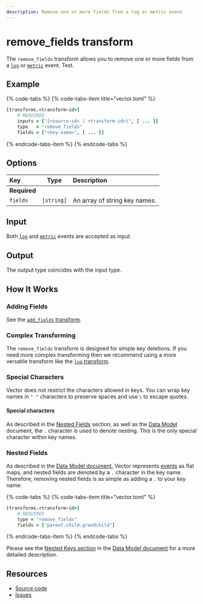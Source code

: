 ```yaml
---
description: Remove one or more fields from a log or metric event
---
```


# remove\_fields transform

The `remove_fields` transform allows you to remove one or more fields from a [`log`](../../../about/data-model.md#log) or [`metric`](../../../about/data-model.md#metric) event. Test.

## Example

{% code-tabs %}
{% code-tabs-item title="vector.toml" %}
```coffeescript
[transforms.<transform-id>]
    # REQUIRED
    inputs = ["{<source-id> | <transform-id>}", [ ... ]]
    type   = "remove_fields"
    fields = ["<key-name>", [ ... ]]
```
{% endcode-tabs-item %}
{% endcode-tabs %}

## Options

| Key | Type | Description |
| :--- | :---: | :--- |
| **Required** |  |  |
| `fields` | `[string]` | An array of string key names. |

## Input

Both [`log`](../../../about/data-model.md#log) and [`metric`](../../../about/data-model.md#metric) events are accepted as input.

## Output

The output type coincides with the input type.

## How It Works

### Adding Fields

See the [`add_fields` transform](add_fields.md).

### Complex Transforming

The `remove_fields` transform is designed for simple key deletions. If you need more complex transforming then we recommend using a more versatile transform like the [`lua` transform](lua.md).

### Special Characters

Vector does not restrict the characters allowed in keys. You can wrap key names in `" "` characters to preserve spaces and use `\` to escape quotes.

#### Special characters

As described in the [Nested Fields](add_fields.md#nested-fields) section, as well as the [Data Model](../../../about/data-model.md) document, the `.` character is used to denote nesting. This is the only special character within key names.

### Nested Fields

As described in the [Data Model document](../../../about/data-model.md), Vector represents [events](../../../about/concepts.md#events) as flat maps, and nested fields are denoted by a `.` character in the key name. Therefore, removing nested fields is as simple as adding a `.` to your key name:

{% code-tabs %}
{% code-tabs-item title="vector.toml" %}
```coffeescript
[transforms.<transform-id>]
    # REQUIRED
    type = "remove_fields"
    fields = ["parent.child.grandchild"]
```
{% endcode-tabs-item %}
{% endcode-tabs %}

Please see the [Nested Keys section](../../../about/data-model.md#nested-keys) in the [Data Model document](../../../about/data-model.md) for a more detailed description.

## Resources

* [Source code](https://github.com/timberio/vector/blob/master/src/transforms/remove_fields.rs)
* [Issues](https://github.com/timberio/vector/labels/Transform%3A%20Remove%20Fields)

